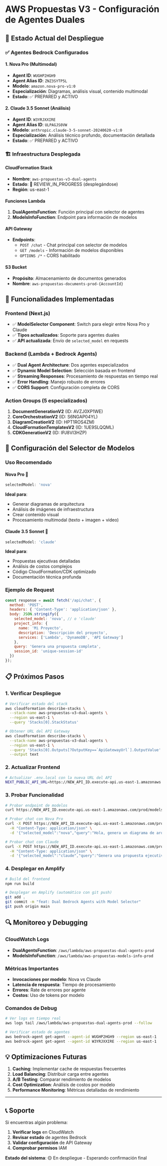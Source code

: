 # AWS Propuestas V3 - Configuración de Agentes Duales

## 🚀 Estado Actual del Despliegue

### ✅ Agentes Bedrock Configurados

#### 1. Nova Pro (Multimodal)
- **Agent ID**: `WUGHP2HGH9`
- **Agent Alias ID**: `ZNZ3SYTP5L`
- **Modelo**: `amazon.nova-pro-v1:0`
- **Especialización**: Diagramas, análisis visual, contenido multimodal
- **Estado**: ✅ PREPARED y ACTIVO

#### 2. Claude 3.5 Sonnet (Análisis)
- **Agent ID**: `W3YRJXXIRE`
- **Agent Alias ID**: `ULPAGJS0VW`
- **Modelo**: `anthropic.claude-3-5-sonnet-20240620-v1:0`
- **Especialización**: Análisis técnico profundo, documentación detallada
- **Estado**: ✅ PREPARED y ACTIVO

### 🏗️ Infraestructura Desplegada

#### CloudFormation Stack
- **Nombre**: `aws-propuestas-v3-dual-agents`
- **Estado**: 🔄 REVIEW_IN_PROGRESS (desplegándose)
- **Región**: us-east-1

#### Funciones Lambda
1. **DualAgentsFunction**: Función principal con selector de agentes
2. **ModelsInfoFunction**: Endpoint para información de modelos

#### API Gateway
- **Endpoints**:
  - `POST /chat` - Chat principal con selector de modelos
  - `GET /models` - Información de modelos disponibles
  - `OPTIONS /*` - CORS habilitado

#### S3 Bucket
- **Propósito**: Almacenamiento de documentos generados
- **Nombre**: `aws-propuestas-documents-prod-{AccountId}`

## 🎯 Funcionalidades Implementadas

### Frontend (Next.js)
- ✅ **ModelSelector Component**: Switch para elegir entre Nova Pro y Claude
- ✅ **Tipos actualizados**: Soporte para agentes duales
- ✅ **API actualizada**: Envío de `selected_model` en requests

### Backend (Lambda + Bedrock Agents)
- ✅ **Dual Agent Architecture**: Dos agentes especializados
- ✅ **Dynamic Model Selection**: Selección basada en frontend
- ✅ **Streaming Responses**: Procesamiento de respuestas en tiempo real
- ✅ **Error Handling**: Manejo robusto de errores
- ✅ **CORS Support**: Configuración completa de CORS

### Action Groups (5 especializados)
1. **DocumentGenerationV2** (ID: AVZJ0XP1WE)
2. **CoreOrchestrationV2** (ID: S6NGAP04YL)
3. **DiagramCreationV2** (ID: HPT1ROS4ZM)
4. **CloudFormationTemplatesV2** (ID: 1UE9SLQQML)
5. **CDKGenerationV2** (ID: IPJ8VI3HZP)

## 🔧 Configuración del Selector de Modelos

### Uso Recomendado

#### Nova Pro 🎨
```javascript
selectedModel: 'nova'
```
**Ideal para**:
- Generar diagramas de arquitectura
- Análisis de imágenes de infraestructura
- Crear contenido visual
- Procesamiento multimodal (texto + imagen + video)

#### Claude 3.5 Sonnet 🧠
```javascript
selectedModel: 'claude'
```
**Ideal para**:
- Propuestas ejecutivas detalladas
- Análisis de costos complejos
- Código CloudFormation/CDK optimizado
- Documentación técnica profunda

### Ejemplo de Request
```javascript
const response = await fetch('/api/chat', {
  method: 'POST',
  headers: { 'Content-Type': 'application/json' },
  body: JSON.stringify({
    selected_model: 'nova', // o 'claude'
    project_info: {
      name: 'Mi Proyecto',
      description: 'Descripción del proyecto',
      services: ['Lambda', 'DynamoDB', 'API Gateway']
    },
    query: 'Genera una propuesta completa',
    session_id: 'unique-session-id'
  })
});
```

## 📋 Próximos Pasos

### 1. Verificar Despliegue
```bash
# Verificar estado del stack
aws cloudformation describe-stacks \
  --stack-name aws-propuestas-v3-dual-agents \
  --region us-east-1 \
  --query 'Stacks[0].StackStatus'

# Obtener URL del API Gateway
aws cloudformation describe-stacks \
  --stack-name aws-propuestas-v3-dual-agents \
  --region us-east-1 \
  --query 'Stacks[0].Outputs[?OutputKey==`ApiGatewayUrl`].OutputValue' \
  --output text
```

### 2. Actualizar Frontend
```bash
# Actualizar .env.local con la nueva URL del API
NEXT_PUBLIC_API_URL=https://NEW_API_ID.execute-api.us-east-1.amazonaws.com/prod
```

### 3. Probar Funcionalidad
```bash
# Probar endpoint de modelos
curl https://NEW_API_ID.execute-api.us-east-1.amazonaws.com/prod/models

# Probar chat con Nova Pro
curl -X POST https://NEW_API_ID.execute-api.us-east-1.amazonaws.com/prod/chat \
  -H "Content-Type: application/json" \
  -d '{"selected_model":"nova","query":"Hola, genera un diagrama de arquitectura"}'

# Probar chat con Claude
curl -X POST https://NEW_API_ID.execute-api.us-east-1.amazonaws.com/prod/chat \
  -H "Content-Type: application/json" \
  -d '{"selected_model":"claude","query":"Genera una propuesta ejecutiva detallada"}'
```

### 4. Desplegar en Amplify
```bash
# Build del frontend
npm run build

# Desplegar en Amplify (automático con git push)
git add .
git commit -m "feat: Dual Bedrock Agents with Model Selector"
git push origin main
```

## 🔍 Monitoreo y Debugging

### CloudWatch Logs
- **DualAgentsFunction**: `/aws/lambda/aws-propuestas-dual-agents-prod`
- **ModelsInfoFunction**: `/aws/lambda/aws-propuestas-models-info-prod`

### Métricas Importantes
- **Invocaciones por modelo**: Nova vs Claude
- **Latencia de respuesta**: Tiempo de procesamiento
- **Errores**: Rate de errores por agente
- **Costos**: Uso de tokens por modelo

### Comandos de Debug
```bash
# Ver logs en tiempo real
aws logs tail /aws/lambda/aws-propuestas-dual-agents-prod --follow

# Verificar estado de agentes
aws bedrock-agent get-agent --agent-id WUGHP2HGH9 --region us-east-1
aws bedrock-agent get-agent --agent-id W3YRJXXIRE --region us-east-1
```

## 💡 Optimizaciones Futuras

1. **Caching**: Implementar cache de respuestas frecuentes
2. **Load Balancing**: Distribuir carga entre agentes
3. **A/B Testing**: Comparar rendimiento de modelos
4. **Cost Optimization**: Análisis de costos por modelo
5. **Performance Monitoring**: Métricas detalladas de rendimiento

---

## 📞 Soporte

Si encuentras algún problema:

1. **Verificar logs** en CloudWatch
2. **Revisar estado** de agentes Bedrock
3. **Validar configuración** de API Gateway
4. **Comprobar permisos** IAM

**Estado del sistema**: 🟡 En despliegue - Esperando confirmación final
